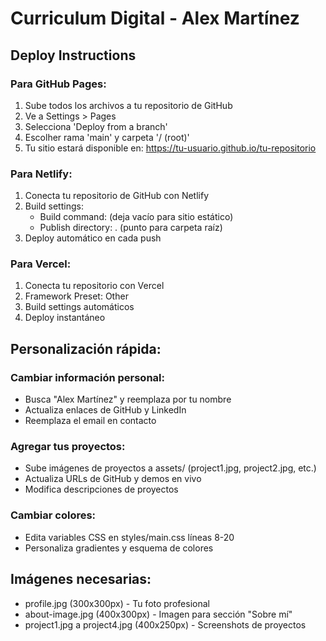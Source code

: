 # Curriculum Digital - Alex Martínez

## Deploy Instructions

### Para GitHub Pages:
1. Sube todos los archivos a tu repositorio de GitHub
2. Ve a Settings > Pages
3. Selecciona 'Deploy from a branch'
4. Escolher rama 'main' y carpeta '/ (root)'
5. Tu sitio estará disponible en: https://tu-usuario.github.io/tu-repositorio

### Para Netlify:
1. Conecta tu repositorio de GitHub con Netlify
2. Build settings: 
   - Build command: (deja vacío para sitio estático)
   - Publish directory: . (punto para carpeta raíz)
3. Deploy automático en cada push

### Para Vercel:
1. Conecta tu repositorio con Vercel
2. Framework Preset: Other
3. Build settings automáticos
4. Deploy instantáneo

## Personalización rápida:

### Cambiar información personal:
- Busca "Alex Martínez" y reemplaza por tu nombre
- Actualiza enlaces de GitHub y LinkedIn
- Reemplaza el email en contacto

### Agregar tus proyectos:
- Sube imágenes de proyectos a assets/ (project1.jpg, project2.jpg, etc.)
- Actualiza URLs de GitHub y demos en vivo
- Modifica descripciones de proyectos

### Cambiar colores:
- Edita variables CSS en styles/main.css líneas 8-20
- Personaliza gradientes y esquema de colores

## Imágenes necesarias:
- profile.jpg (300x300px) - Tu foto profesional
- about-image.jpg (400x300px) - Imagen para sección "Sobre mí"
- project1.jpg a project4.jpg (400x250px) - Screenshots de proyectos
